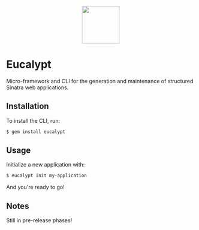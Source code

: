 <p align="center">
  <img width="100" src="https://s22.postimg.cc/gf1ovyb7l/eucalypt-logo.png"/>
</p>

# Eucalypt

Micro-framework and CLI for the generation and maintenance of structured Sinatra web applications.

## Installation

To install the CLI, run:

```bash
$ gem install eucalypt
```

## Usage

Initialize a new application with:

```bash
$ eucalypt init my-application
```

And you're ready to go!

## Notes

Still in pre-release phases!